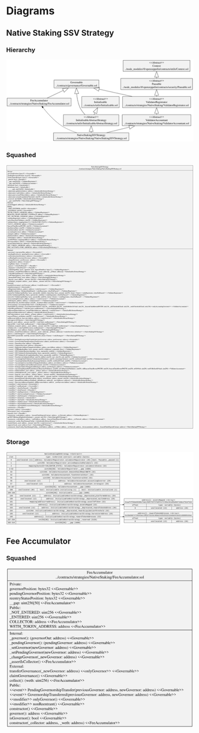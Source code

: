 # Diagrams

## Native Staking SSV Strategy

### Hierarchy

![Native Staking SSV Strategy Hierarchy](../../../docs/NativeStakingSSVStrategyHierarchy.svg)

### Squashed

![Native Staking SSV Strategy Squashed](../../../docs/NativeStakingSSVStrategySquashed.svg)

### Storage

![Native Staking SSV Strategy Storage](../../../docs/NativeStakingSSVStrategyStorage.svg)

## Fee Accumulator

### Squashed

![Fee Accumulator Squashed](../../../docs/FeeAccumulatorSquashed.svg)
